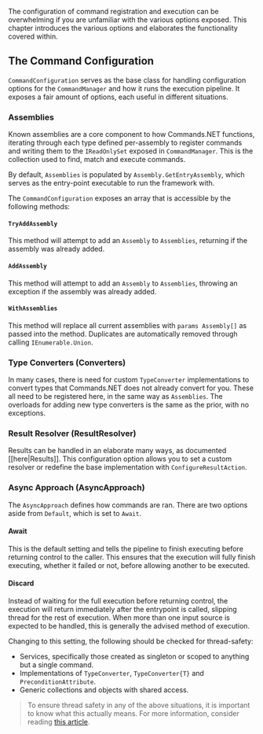 The configuration of command registration and execution can be overwhelming if you are unfamiliar with the various options exposed. This chapter introduces the various options and elaborates the functionality covered within.

## The Command Configuration

`CommandConfiguration` serves as the base class for handling configuration options for the `CommandManager` and how it runs the execution pipeline. 
It exposes a fair amount of options, each useful in different situations.

### Assemblies 

Known assemblies are a core component to how Commands.NET functions, iterating through each type defined per-assembly to register commands and writing them to the `IReadOnlySet` exposed in `CommandManager`. This is the collection used to find, match and execute commands.

By default, `Assemblies` is populated by `Assembly.GetEntryAssembly`, which serves as the entry-point executable to run the framework with.

The `CommandConfiguration` exposes an array that is accessible by the following methods:

#### `TryAddAssembly`

This method will attempt to add an `Assembly` to `Assemblies`, returning if the assembly was already added.

#### `AddAssembly`

This method will attempt to add an `Assembly` to `Assemblies`, throwing an exception if the assembly was already added.

#### `WithAssemblies`

This method will replace all current assemblies with `params Assembly[]` as passed into the method. Duplicates are automatically removed through calling `IEnumerable.Union`.

### Type Converters (Converters)

In many cases, there is need for custom `TypeConverter` implementations to convert types that Commands.NET does not already convert for you. These all need to be registered here, in the same way as `Assemblies`. The overloads for adding new type converters is the same as the prior, with no exceptions.

### Result Resolver (ResultResolver)

Results can be handled in an elaborate many ways, as documented [[here|Results]]. This configuration option allows you to set a custom resolver or redefine the base implementation with `ConfigureResultAction`.

### Async Approach (AsyncApproach)

The `AsyncApproach` defines how commands are ran. There are two options aside from `Default`, which is set to `Await`.

#### Await 

This is the default setting and tells the pipeline to finish executing before returning control to the caller. 
This ensures that the execution will fully finish executing, whether it failed or not, before allowing another to be executed.

#### Discard

Instead of waiting for the full execution before returning control, the execution will return immediately after the entrypoint is called, slipping thread for the rest of execution. 
When more than one input source is expected to be handled, this is generally the advised method of execution. 

Changing to this setting, the following should be checked for thread-safety:

- Services, specifically those created as singleton or scoped to anything but a single command.
- Implementations of `TypeConverter`, `TypeConverter{T}` and `PreconditionAttribute`.
- Generic collections and objects with shared access.

> To ensure thread safety in any of the above situations, it is important to know what this actually means. 
> For more information, consider reading [this article](https://learn.microsoft.com/en-us/dotnet/standard/threading/managed-threading-best-practices).